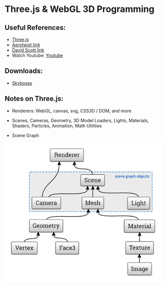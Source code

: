 # Three.js & WebGL 3D Programming

## Useful References:
- [Three.js](https://threejs.org/)
- [Aerotwist link](https://aerotwist.com/tutorials/getting-started-with-three-js/)
- [David Scott link](http://davidscottlyons.com/threejs/presentations/frontporch14/#slide-5)
- Watch Youtube: [Youtube](https://www.youtube.com/watch?v=6eLl8yQnxHQ&feature=youtu.be)

## Downloads:
- [Skyboxes](http://www.custommapmakers.org/skyboxes.php)

## Notes on Three.js:
- Renderers: WebGL, canvas, svg, CSS3D / DOM, and more

- Scenes, Cameras, Geometry, 3D Model Loaders, Lights, Materials, Shaders, Particles, Animation, Math Utilities

- Scene Graph

![Scene Graph](img/node-map.png)
